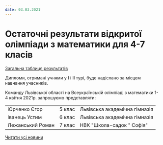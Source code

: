 ```yaml
---
date: 03.03.2021
---
```

# Остаточні результати відкритої олімпіади з математики для 4-7 класів

[Загальна таблиця результатів](/images/blog/остаточні-результати-відкритої-олімпіади-з-математики-для-4/остаточні-результати_4-7кл_2021.jpg)

Дипломи, отримані учнями у І і ІІ турі, буде надіслано за місцем навчання учасників.

Команду Львівської області на Всеукраїнській олімпіаді з математики 1-4 квітня 2021р. запрошуємо представляти:

|                  |        |                               |
| ---------------- | ------ | ----------------------------- |
|   Юрченко Єгор   | 5 клас | Львівська академічна гімназія |
|  Іванець Устим   | 6 клас | Львівська академічна гімназія |
| Лежанський Роман | 7 клас |   НВК "Школа-садок " Софія"   |

[Читати усі новини](/news)
